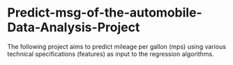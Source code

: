 # Predict-msg-of-the-automobile-Data-Analysis-Project
The following project aims to predict mileage per gallon (mps) using various technical specifications (features) as input to the regression algorithms.
